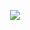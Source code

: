 <p align="center">
  <img src="https://m.gifmania.com/Gif-Animados-Comics/Imagenes-Batman/Alfred/Alfred-Batman-76489.gif">
</p>
